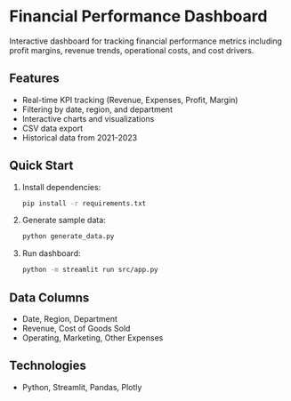 # Financial Performance Dashboard

Interactive dashboard for tracking financial performance metrics including profit margins, revenue trends, operational costs, and cost drivers.

## Features

- Real-time KPI tracking (Revenue, Expenses, Profit, Margin)
- Filtering by date, region, and department
- Interactive charts and visualizations
- CSV data export
- Historical data from 2021-2023

## Quick Start

1. Install dependencies:
   ```bash
   pip install -r requirements.txt
   ```

2. Generate sample data:
   ```bash
   python generate_data.py
   ```

3. Run dashboard:
   ```bash
   python -m streamlit run src/app.py
   ```

## Data Columns

- Date, Region, Department
- Revenue, Cost of Goods Sold
- Operating, Marketing, Other Expenses

## Technologies

- Python, Streamlit, Pandas, Plotly
